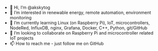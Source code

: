 - 👋 Hi, I’m @akskytog
- 👀 I’m interested in renewable energy, remote automation, environment monitoring
- 🌱 I’m currently learning Linux (on Raspberry Pi), IoT, microcontrollers, NodeRed, InfluxDB, nginx, Grafana, Docker, C++, Python, git/GitHub
- 💞️ I’m looking to collaborate on Raspberry Pi and microcontroller related IoT projects
- 📫 How to reach me - just follow me on GitHub

<!---
akskytog/akskytog is a ✨ special ✨ repository because its `README.md` (this file) appears on your GitHub profile.
You can click the Preview link to take a look at your changes.
--->
